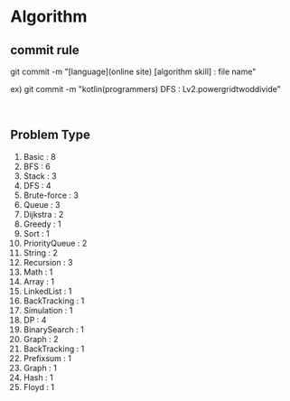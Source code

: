 # Algorithm

## commit rule 
git commit -m "[language](online site) [algorithm skill] : file name"

ex) git commit -m "kotlin(programmers) DFS : Lv2.powergridtwoddivide"

<br>

## Problem Type
1. Basic : 8
2. BFS : 6
3. Stack : 3
4. DFS : 4
5. Brute-force : 3
6. Queue : 3
7. Dijkstra : 2
8. Greedy : 1
9. Sort : 1
10. PriorityQueue : 2
11. String :  2
12. Recursion : 3
13. Math : 1
14. Array : 1
15. LinkedList : 1
16. BackTracking : 1
17. Simulation : 1
18. DP : 4
19. BinarySearch : 1
20. Graph : 2
21. BackTracking : 1
22. Prefixsum : 1
23. Graph : 1
23. Hash : 1
24. Floyd : 1
